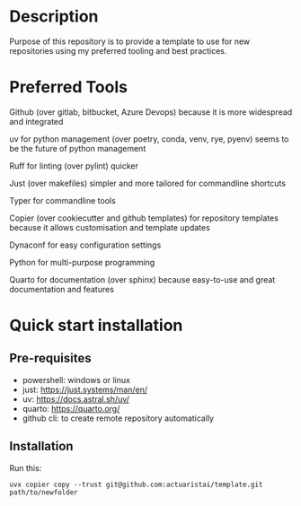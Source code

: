 # Description
Purpose of this repository is to provide a template to use for new repositories using my preferred tooling and best practices.



# Preferred Tools
Github (over gitlab, bitbucket, Azure Devops) because it is more widespread and integrated

uv for python management (over poetry, conda, venv, rye, pyenv) seems to be the future of python management

Ruff for linting (over pylint) quicker

Just (over makefiles) simpler and more tailored for commandline shortcuts

Typer for commandline tools

Copier (over cookiecutter and github templates) for repository templates because it allows customisation and template updates

Dynaconf for easy configuration settings

Python for multi-purpose programming

Quarto for documentation (over sphinx) because easy-to-use and great documentation and features

# Quick start installation
## Pre-requisites
- powershell: windows or linux
- just: https://just.systems/man/en/
- uv: https://docs.astral.sh/uv/
- quarto: https://quarto.org/
- github cli: to create remote repository automatically

## Installation
Run this:

`uvx copier copy --trust git@github.com:actuaristai/template.git path/to/newfolder`

